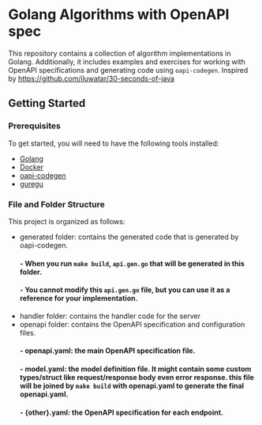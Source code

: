 # Golang Algorithms with OpenAPI spec

This repository contains a collection of algorithm implementations in Golang. Additionally, it includes examples and exercises for working with OpenAPI specifications and generating code using `oapi-codegen`.
Inspired by https://github.com/iluwatar/30-seconds-of-java

## Getting Started

### Prerequisites

To get started, you will need to have the following tools installed:

- [Golang](https://golang.org/dl/)
- [Docker](https://www.docker.com/get-started)
- [oapi-codegen](https://github.com/deepmap/oapi-codegen)
- [guregu](https://github.com/guregu/null)

### File and Folder Structure

This project is organized as follows:
 * generated folder: contains the generated code that is generated by oapi-codegen. 
      #### - When you run `make build`, `api.gen.go` that will be generated in this folder.
      #### - You cannot modify this `api.gen.go` file, but you can use it as a reference for your implementation.
 * handler folder: contains the handler code for the server
 * openapi folder: contains the OpenAPI specification and configuration files.
      #### - openapi.yaml: the main OpenAPI specification file.
      #### - model.yaml: the model definition file. It might contain some custom types/struct like request/response body even error response. this file will be joined by `make build` with openapi.yaml to generate the final openapi.yaml.
      #### - {other}.yaml: the OpenAPI specification for each endpoint.

